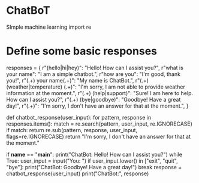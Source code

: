# ChatBoT
SImple machine learning 
import re

# Define some basic responses
responses = {
    r"(hello|hi|hey)": "Hello! How can I assist you?",
    r"what is your name": "I am a simple chatbot.",
    r"how are you": "I'm good, thank you!",
    r"(.+) your name(.+)": "My name is ChatBot.",
    r"(.+) (weather|temperature) (.+)": "I'm sorry, I am not able to provide weather information at the moment.",
    r"(.+) (help|support)": "Sure! I am here to help. How can I assist you?",
    r"(.+) (bye|goodbye)": "Goodbye! Have a great day!",
    r"(.+)": "I'm sorry, I don't have an answer for that at the moment.",
}

def chatbot_response(user_input):
    for pattern, response in responses.items():
        match = re.search(pattern, user_input, re.IGNORECASE)
        if match:
            return re.sub(pattern, response, user_input, flags=re.IGNORECASE)
    return "I'm sorry, I don't have an answer for that at the moment."

if __name__ == "__main__":
    print("ChatBot: Hello! How can I assist you?")
    while True:
        user_input = input("You: ")
        if user_input.lower() in ["exit", "quit", "bye"]:
            print("ChatBot: Goodbye! Have a great day!")
            break
        response = chatbot_response(user_input)
        print("ChatBot:", response)
